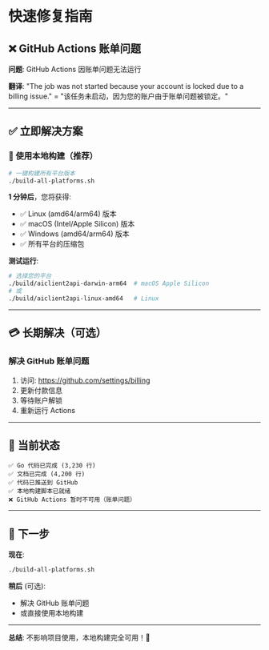 # 快速修复指南

## ❌ GitHub Actions 账单问题

**问题**: GitHub Actions 因账单问题无法运行

**翻译**: "The job was not started because your account is locked due to a billing issue."
= "该任务未启动，因为您的账户由于账单问题被锁定。"

---

## ✅ 立即解决方案

### 🚀 使用本地构建（推荐）

```bash
# 一键构建所有平台版本
./build-all-platforms.sh
```

**1 分钟后**，您将获得:
- ✅ Linux (amd64/arm64) 版本
- ✅ macOS (Intel/Apple Silicon) 版本  
- ✅ Windows (amd64/arm64) 版本
- ✅ 所有平台的压缩包

**测试运行**:
```bash
# 选择您的平台
./build/aiclient2api-darwin-arm64  # macOS Apple Silicon
# 或
./build/aiclient2api-linux-amd64   # Linux
```

---

## 💳 长期解决（可选）

### 解决 GitHub 账单问题

1. 访问: https://github.com/settings/billing
2. 更新付款信息
3. 等待账户解锁
4. 重新运行 Actions

---

## 🎯 当前状态

```
✅ Go 代码已完成 (3,230 行)
✅ 文档已完成 (4,200 行)
✅ 代码已推送到 GitHub
✅ 本地构建脚本已就绪
❌ GitHub Actions 暂时不可用（账单问题）
```

---

## 📝 下一步

**现在**:
```bash
./build-all-platforms.sh
```

**稍后** (可选):
- 解决 GitHub 账单问题
- 或直接使用本地构建

---

**总结**: 不影响项目使用，本地构建完全可用！🚀
